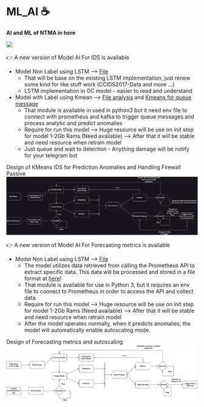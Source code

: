 # ML_AI :coffee:

**AI and ML of NTMA in here**

![](https://gifdb.com/images/high/colorful-bouncing-update-text-3rtmoubg4wfovqho.gif)

👉 A new version of Model AI For IDS is available
- Model Non Label using LSTM --> [File](./IDS/ModelWithLabel/LSTM.py)
    - That will be base on the existing LSTM implementation, just renew some kind for like stuff work (CCIDS2017-Data and more ...)
    - LSTM implementation in OC model - easier to read and understand
- Model with Label using Kmean --> [File analysis](./IDS/ModelNonLabel/KMEAN.ipynb) and [Kmeans for queue message](./IDS/ModelNonLabel/IDS-Kmeans.py)
    - That module is available in used in python3 but it need env file to connect with prometheus and kafka to trigger queue messages and process analytic and predict anomalies
    - Require for run this model --> Huge resource will be use on init step for model 1-2Gb Rams (Need available) --> After that it will be stable and need resource when retrain model
    - Just queue and wait to detection - Anything damage will be notify for your telegram bot

Design of KMeans IDS for Prediction Anomalies and Handling Firewall Passive
![Alt text](Design/KMeans-IDS.drawio.png)

👉 A new version of Model AI For Forecasting metrics is available
- Model Non Label using LSTM --> [File](./Forecase/training_model.py)
    - The model utilizes data retrieved from calling the Prometheus API to extract specific data. This data will be processed and stored in a file format at [here](./Data/data_metrics/2023-06-13-06.csv)!
    - That module is available for use in Python 3, but it requires an env file to connect to Prometheus in order to access the API and collect data.
    - Require for run this model --> Huge resource will be use on init step for model 1-2Gb Rams (Need available) --> After that it will be stable and need resource when retrain model
    - After the model operates normally, when it predicts anomalies, the model will automatically enable autoscaling mode.

Design of Forecasting metrics and autoscaling
![Alt text](Design/Forecasting_metrics_for_autoscaling.drawio.png)